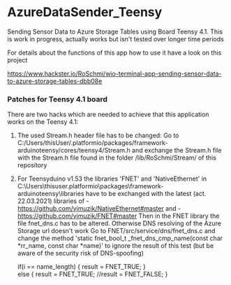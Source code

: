 # AzureDataSender_Teensy

Sending Sensor Data to Azure Storage Tables using Board Teensy 4.1.
This is work in progress, actually works but isn't tested over longer time periods

For details about the functions of this app how to use it have a look on this project

https://www.hackster.io/RoSchmi/wio-terminal-app-sending-sensor-data-to-azure-storage-tables-dbb08e

### Patches for Teensy 4.1 board
There are two hacks which are needed to achieve that this application works on the Teensy 4.1:
1) The used Stream.h header file has to be changed:
   Go to C:/Users/thisUser/.platformio/packages/framework-arduinoteensy/cores/teensy4/Stream.h
   and exchange the Stream.h file with the Stream.h file found in the folder /lib/RoSchmi/Stream/ of this repository
   
2) For Teensyduino v1.53 the libraries 'FNET' and 'NativeEthernet' in C:\Users\thisuser\.platformio\packages\framework-arduinoteensy\libraries have to be exchanged with the        latest (act. 22.03.2021) libraries of 
   -https://github.com/vjmuzik/NativeEthernet#master
   and -https://github.com/vjmuzik/FNET#master 
   Then in the FNET library the file fnet_dns.c has to be altered. Otherwise DNS resolving of the Azure Storage url doesn't work
   Go to FNET/src/service/dns/fnet_dns.c and change the method 'static fnet_bool_t _fnet_dns_cmp_name(const char *rr_name, const char *name)'
   to ignore the result of this test (but be aware of the security risk of DNS-spoofing)
   
      if(i == name_length)
      { result = FNET_TRUE; }    
      else {
      result = FNET_TRUE;
       //result = FNET_FALSE;
      }

